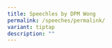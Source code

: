 ```yaml
---
title: Speechles by DPM Wong
permalink: /speeches/permalink/
variant: tiptap
description: ""
---
```


